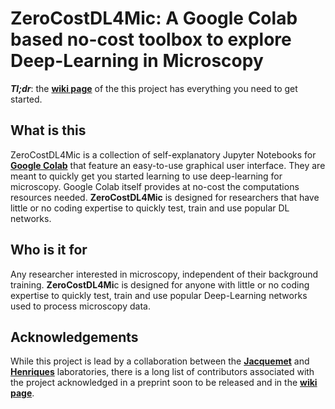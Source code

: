 # ZeroCostDL4Mic: A Google Colab based no-cost toolbox to explore Deep-Learning in Microscopy

_**Tl;dr**_: the [**wiki page**][wikiPage] of the this project has everything you need to get started.

## What is this

ZeroCostDL4Mic is a collection of self-explanatory Jupyter Notebooks for [**Google Colab**][1] that feature an easy-to-use graphical user interface. They are meant to quickly get you started learning to use deep-learning for microscopy. Google Colab itself provides at no-cost the computations resources needed. **ZeroCostDL4Mic** is designed for researchers that have little or no coding expertise to quickly test, train and use popular DL networks.

## Who is it for

Any researcher interested in microscopy, independent of their background training. **ZeroCostDL4Mi**c is designed for anyone with little or no coding expertise to quickly test, train and use popular Deep-Learning networks used to process microscopy data.

## Acknowledgements

While this project is lead by a collaboration between the [**Jacquemet**][6] and [**Henriques**][5] laboratories, there is a long list of contributors associated with the project acknowledged in a preprint soon to be released and in the [**wiki page**][wikiPage].


  [1]: https://colab.research.google.com/notebooks/intro.ipynb
  [2]: https://twitter.com/guijacquemet
  [3]: https://twitter.com/LaineBioImaging
  [4]: https://twitter.com/HenriquesLab
  [5]: https://henriqueslab.github.io/
  [6]: https://cellmig.org/
  [wikiPage]: https://github.com/HenriquesLab/DeepLearning_Collab/wiki
